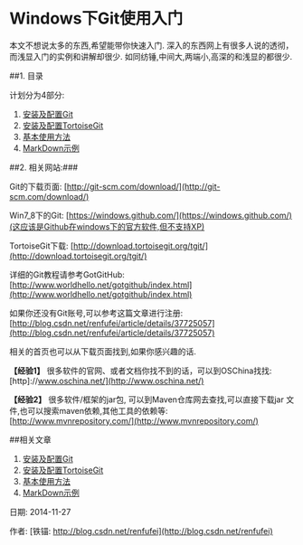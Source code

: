 Windows下Git使用入门
==

本文不想说太多的东西,希望能带你快速入门.
深入的东西网上有很多人说的透彻，而浅显入门的实例和讲解却很少. 如同纺锤,中间大,两端小,高深的和浅显的都很少.


##1. 目录

计划分为4部分:

1. [安装及配置Git](01_GitInstall.md)
1. [安装及配置TortoiseGit](02_TortoiseGit.md)
1. [基本使用方法](03_Usage.md)
1. [MarkDown示例](04_MarkDownDemo.md)



##2. 相关网站:###

Git的下载页面: [http://git-scm.com/download/](http://git-scm.com/download/)

Win7_8下的Git: [https://windows.github.com/](https://windows.github.com/)(这应该是Github在windows下的官方软件,但不支持XP)

TortoiseGit下载: [http://download.tortoisegit.org/tgit/](http://download.tortoisegit.org/tgit/)

详细的Git教程请参考GotGitHub:  [http://www.worldhello.net/gotgithub/index.html](http://www.worldhello.net/gotgithub/index.html)

如果你还没有Git账号,可以参考这篇文章进行注册: [http://blog.csdn.net/renfufei/article/details/37725057](http://blog.csdn.net/renfufei/article/details/37725057) 

相关的首页也可以从下载页面找到,如果你感兴趣的话.

**【经验1】** 很多软件的官网、或者文档你找不到的话，可以到OSChina找找: [http]://www.oschina.net/](http://www.oschina.net/)

**【经验2】** 很多软件/框架的jar包, 可以到Maven仓库网去查找,可以直接下载jar 文件,也可以搜索maven依赖,其他工具的依赖等: [http://www.mvnrepository.com/](http://www.mvnrepository.com/)


##相关文章

1. [安装及配置Git](01_GitInstall.md)
1. [安装及配置TortoiseGit](02_TortoiseGit.md)
1. [基本使用方法](03_Usage.md)
1. [MarkDown示例](04_MarkDownDemo.md)


日期: 2014-11-27

作者: [铁锚: http://blog.csdn.net/renfufei](http://blog.csdn.net/renfufei)
